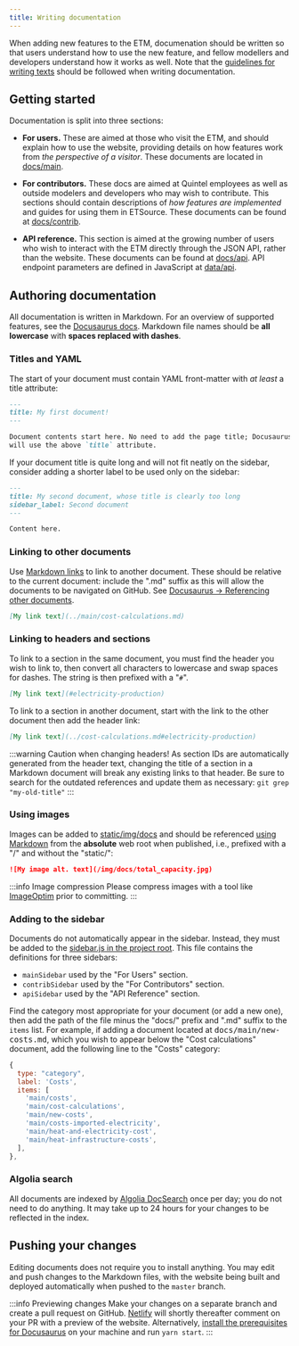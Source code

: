```yaml
---
title: Writing documentation
---
```


When adding new features to the ETM, documenation should be written so that users understand how to use the new feature, and fellow modellers and developers understand how it works as well. Note that the [guidelines for writing texts](./authoring-texts.md) should be followed when writing documentation.

## Getting started

Documentation is split into three sections:

* **For users.** These are aimed at those who visit the ETM, and should explain how to use the website, providing details on how features work from *the perspective of a visitor*. These documents are located in [docs/main](https://github.com/quintel/documentation/tree/master/docs/main).

* **For contributors.** These docs are aimed at Quintel employees as well as outside modelers and developers who may wish to contribute. This sections should contain descriptions of *how features are implemented* and guides for using them in ETSource. These documents can be found at [docs/contrib](https://github.com/quintel/documentation/tree/master/docs/contrib).

* **API reference.** This section is aimed at the growing number of users who wish to interact with the ETM directly through the JSON API, rather than the website.  These documents can be found at [docs/api](https://github.com/quintel/documentation/tree/master/docs/api). API endpoint parameters are defined in JavaScript at [data/api](https://github.com/quintel/documentation/tree/master/data/api).

## Authoring documentation

All documentation is written in Markdown. For an overview of supported features, see the [Docusaurus docs](https://v2.docusaurus.io/docs/markdown-features/). Markdown file names should be **all lowercase** with **spaces replaced with dashes**.

### Titles and YAML

The start of your document must contain YAML front-matter with *at least* a title attribute:

```markdown
---
title: My first document!
---

Document contents start here. No need to add the page title; Docusaurus
will use the above `title` attribute.
```

If your document title is quite long and will not fit neatly on the sidebar, consider adding a shorter label to be used only on the sidebar:

```markdown
---
title: My second document, whose title is clearly too long
sidebar_label: Second document
---

Content here.
```

### Linking to other documents

Use [Markdown links](https://www.markdownguide.org/basic-syntax#links) to link to another document. These should be relative to the current document: include the ".md" suffix as this will allow the documents to be navigated on GitHub. See [Docusaurus → Referencing other documents](https://v2.docusaurus.io/docs/markdown-features/#referencing-other-documents).

```markdown title="Linking to 'docs/main/cost-calculations.md' from 'contrib/hi.md'"
[My link text](../main/cost-calculations.md)
```

### Linking to headers and sections

To link to a section in the same document, you must find the header you wish to link to, then convert all characters to lowercase and swap spaces for dashes. The string is then prefixed with a "`#`".

```markdown title="Linking to the 'Electricity production' header"
[My link text](#electricity-production)
```

To link to a section in another document, start with the link to the other document then add the header link:


```markdown title="Linking to 'Electricity production' on 'Cost calculations'"
[My link text](../cost-calculations.md#electricity-production)
```

:::warning Caution when changing headers!
As section IDs are automatically generated from the header text, changing the title of a section in a Markdown document will break any existing links to that header. Be sure to search for the outdated references and update them as necessary: `git grep "my-old-title"`
:::

### Using images

Images can be added to [static/img/docs](https://github.com/quintel/documentation/tree/master/static/img/docs) and should be referenced [using Markdown](https://www.markdownguide.org/basic-syntax#images-1) from the **absolute** web root when published, i.e., prefixed with a "/" and without the "static/":

```markdown
![My image alt. text](/img/docs/total_capacity.jpg)
```

:::info Image compression
Please compress images with a tool like [ImageOptim](https://imageoptim.com/mac) prior to committing.
:::

### Adding to the sidebar

Documents do not automatically appear in the sidebar. Instead, they must be added to the [sidebar.js in the project root](https://github.com/quintel/documentation/blob/master/sidebars.js). This file contains the definitions for three sidebars:

* `mainSidebar` used by the "For Users" section.
* `contribSidebar` used by the "For Contributors" section.
* `apiSidebar` used by the "API Reference" section.

Find the category most appropriate for your document (or add a new one), then add the path of the file minus the "docs/" prefix and ".md" suffix to the `items` list. For example, if adding a document located at <kbd>docs/main/new-costs.md</kbd>, which you wish to appear below the "Cost calculations" document, add the following line to the "Costs" category:

```js {7}
{
  type: "category",
  label: 'Costs',
  items: [
    'main/costs',
    'main/cost-calculations',
    'main/new-costs',
    'main/costs-imported-electricity',
    'main/heat-and-electricity-cost',
    'main/heat-infrastructure-costs',
  ],
},
```

### Algolia search

All documents are indexed by [Algolia DocSearch](https://docsearch.algolia.com/) once per day; you do not need to do anything. It may take up to 24 hours for your changes to be reflected in the index.

## Pushing your changes

Editing documents does not require you to install anything. You may edit and push changes to the Markdown files, with the website being built and deployed automatically when pushed to the `master` branch.

:::info Previewing changes
Make your changes on a separate branch and create a pull request on GitHub. [Netlify](https://www.netlify.com/) will shortly thereafter comment on your PR with a preview of the website. Alternatively, [install the prerequisites for Docusaurus](https://github.com/quintel/documentation/tree/master#installation) on your machine and run `yarn start`.
:::

